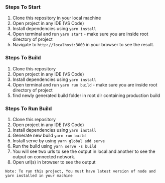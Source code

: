 ### Steps To Start

1. Clone this repository in your local machine
2. Open project in any IDE (VS Code)
3. Install dependencies using `yarn install`
4. Open terminal and run `yarn start` - make sure you are inside root directory of project
5. Navigate to `http://localhost:3000` in your browser to see the result.

### Steps To Build

1. Clone this repository
2. Open project in any IDE (VS Code)
3. Install dependencies using `yarn install`
4. Open terminal and run `yarn run build` - make sure you are inside root directory of project
5. find newly generated build folder in root dir containing production build

### Steps To Run Build

1. Clone this repository
2. Open project in any IDE (VS Code)
3. Install dependencies using `yarn install`
4. Generate new build `yarn run build`
5. Install serve by using `yarn global add serve`
6. Run the build using `yarn serve -s build`
7. You will see two urls to see the output in local and another to see the output on connected network.
8. Open url(s) in browser to see the output


`Note: To run this project, You must have latest version of node and yarn installed in your machine`

